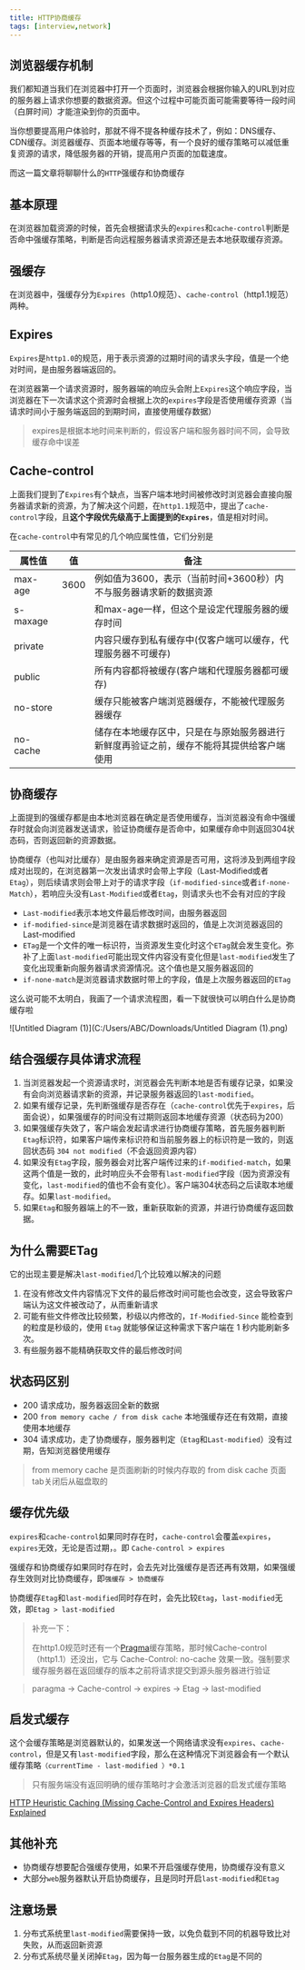 ```yaml
---
title: HTTP协商缓存
tags: [interview,network]
---
```


## 浏览器缓存机制

我们都知道当我们在浏览器中打开一个页面时，浏览器会根据你输入的URL到对应的服务器上请求你想要的数据资源。但这个过程中可能页面可能需要等待一段时间（白屏时间）才能渲染到你的页面中。

当你想要提高用户体验时，那就不得不提各种缓存技术了，例如：DNS缓存、CDN缓存。浏览器缓存、页面本地缓存等等，有一个良好的缓存策略可以减低重复资源的请求，降低服务器的开销，提高用户页面的加载速度。

而这一篇文章将聊聊什么的`HTTP`强缓存和协商缓存

## 基本原理

在浏览器加载资源的时候，首先会根据请求头的`expires`和`cache-control`判断是否命中强缓存策略，判断是否向远程服务器请求资源还是去本地获取缓存资源。

## 强缓存

在浏览器中，强缓存分为`Expires`（http1.0规范）、`cache-control`（http1.1规范）两种。

## Expires

`Expires`是`http1.0`的规范，用于表示资源的过期时间的请求头字段，值是一个绝对时间，是由服务器端返回的。

在浏览器第一个请求资源时，服务器端的响应头会附上`Expires`这个响应字段，当浏览器在下一次请求这个资源时会根据上次的`expires`字段是否使用缓存资源（当请求时间小于服务端返回的到期时间，直接使用缓存数据）

> expires是根据本地时间来判断的，假设客户端和服务器时间不同，会导致缓存命中误差

## Cache-control

上面我们提到了`Expires`有个缺点，当客户端本地时间被修改时浏览器会直接向服务器请求新的资源，为了解决这个问题，在`http1.1`规范中，提出了`cache-control`字段，且**这个字段优先级高于上面提到的`Expires`**，值是相对时间。

在`cache-control`中有常见的几个响应属性值，它们分别是

| 属性值   | 值   | 备注                                                         |
| -------- | ---- | ------------------------------------------------------------ |
| max-age  | 3600 | 例如值为3600，表示（当前时间+3600秒）内不与服务器请求新的数据资源 |
| s-maxage |      | 和max-age一样，但这个是设定代理服务器的缓存时间              |
| private  |      | 内容只缓存到私有缓存中(仅客户端可以缓存，代理服务器不可缓存) |
| public   |      | 所有内容都将被缓存(客户端和代理服务器都可缓存)               |
| no-store |      | 缓存只能被客户端浏览器缓存，不能被代理服务器缓存             |
| no-cache |      | 储存在本地缓存区中，只是在与原始服务器进行新鲜度再验证之前，缓存不能将其提供给客户端使用 |

## 协商缓存

上面提到的强缓存都是由本地浏览器在确定是否使用缓存，当浏览器没有命中强缓存时就会向浏览器发送请求，验证协商缓存是否命中，如果缓存命中则返回304状态码，否则返回新的资源数据。

协商缓存（也叫对比缓存）是由服务器来确定资源是否可用，这将涉及到两组字段成对出现的，在浏览器第一次发出请求时会带上字段（Last-Modified或者`Etag`），则后续请求则会带上对于的请求字段（`if-modified-since`或者`if-none-Match`），若响应头没有`Last-Modified`或者`Etag`，则请求头也不会有对应的字段

- `Last-modified`表示本地文件最后修改时间，由服务器返回
- `if-modified-since`是浏览器在请求数据时返回的，值是上次浏览器返回的Last-modified
- `ETag`是一个文件的唯一标识符，当资源发生变化时这个`ETag`就会发生变化。弥补了上面`last-modified`可能出现文件内容没有变化但是`last-modified`发生了变化出现重新向服务器请求资源情况。这个值也是又服务器返回的
- `if-none-match`是浏览器请求数据时带上的字段，值是上次服务器返回的`ETag`

这么说可能不太明白，我画了一个请求流程图，看一下就很快可以明白什么是协商缓存啦

![Untitled Diagram (1)](C:/Users/ABC/Downloads/Untitled Diagram (1).png)

## 结合强缓存具体请求流程

1. 当浏览器发起一个资源请求时，浏览器会先判断本地是否有缓存记录，如果没有会向浏览器请求新的资源，并记录服务器返回的`last-modified`。
2. 如果有缓存记录，先判断强缓存是否存在（`cache-control`优先于`expires`，后面会说），如果强缓存的时间没有过期则返回本地缓存资源（状态码为200）
3. 如果强缓存失效了，客户端会发起请求进行协商缓存策略，首先服务器判断`Etag`标识符，如果客户端传来标识符和当前服务器上的标识符是一致的，则返回状态码 `304 not modified`（不会返回资源内容）
4. 如果没有`Etag`字段，服务器会对比客户端传过来的`if-modified-match`，如果这两个值是一致的，此时响应头不会带有`last-modified`字段（因为资源没有变化，`last-modified`的值也不会有变化）。客户端304状态码之后读取本地缓存。如果`last-modified`。
5. 如果`Etag`和服务器端上的不一致，重新获取新的资源，并进行协商缓存返回数据。

## 为什么需要ETag

它的出现主要是解决`last-modified`几个比较难以解决的问题

1. 在没有修改文件内容情况下文件的最后修改时间可能也会改变，这会导致客户端认为这文件被改动了，从而重新请求
2. 可能有些文件修改比较频繁，秒级以内修改的，`If-Modified-Since` 能检查到的粒度是秒级的，使用 `Etag` 就能够保证这种需求下客户端在 1 秒内能刷新多次。
3. 有些服务器不能精确获取文件的最后修改时间

## 状态码区别

- 200 请求成功，服务器返回全新的数据
- 200 `from memory cache / from disk cache` 本地强缓存还在有效期，直接使用本地缓存
- 304 请求成功，走了协商缓存，服务器判定（`Etag`和`Last-modified`）没有过期，告知浏览器使用缓存

> from memory cache 是页面刷新的时候内存取的
> from disk cache 页面tab关闭后从磁盘取的

## 缓存优先级

`expires`和`cache-control`如果同时存在时，`cache-control`会覆盖`expires`，`expires`无效，无论是否过期，。即 `Cache-control > expires`

强缓存和协商缓存如果同时存在时，会去先对比强缓存是否还再有效期，如果强缓存生效则对比协商缓存，即`强缓存 > 协商缓存`

协商缓存`Etag`和`last-modified`同时存在时，会先比较`Etag`，`last-modified`无效，即`Etag > last-modified`

> 补充一下：
>
> 在http1.0规范时还有一个[Pragma](https://developer.mozilla.org/zh-CN/docs/Web/HTTP/Headers/Pragma)缓存策略，那时候Cache-control（http1.1）还没出，它与 Cache-Control: no-cache 效果一致。强制要求缓存服务器在返回缓存的版本之前将请求提交到源头服务器进行验证

> paragma -> Cache-control -> expires -> Etag -> last-modified

## 启发式缓存

这个会缓存策略是浏览器默认的，如果发送一个网络请求没有`expires`、`cache-control`，但是又有`last-modified`字段，那么在这种情况下浏览器会有一个默认缓存策略`（currentTime - last-modified ）*0.1`

> 只有服务端没有返回明确的缓存策略时才会激活浏览器的启发式缓存策略

[HTTP Heuristic Caching (Missing Cache-Control and Expires Headers) Explained](https://paulcalvano.com/2018-03-14-http-heuristic-caching-missing-cache-control-and-expires-headers-explained/)

## 其他补充

-  协商缓存想要配合强缓存使用，如果不开启强缓存使用，协商缓存没有意义
- 大部分`web`服务器默认开启协商缓存，且是同时开启`last-modified`和`Etag`

## 注意场景

1. 分布式系统里`last-modified`需要保持一致，以免负载到不同的机器导致比对失败，从而返回新资源
2. 分布式系统尽量关闭掉`Etag`，因为每一台服务器生成的`Etag`是不同的

